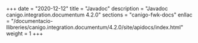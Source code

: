 +++
date        = "2020-12-12"
title       = "Javadoc"
description = "Javadoc canigo.integration.documentum 4.2.0"
sections    = "canigo-fwk-docs"
enllac		= "/documentacio-llibreries/canigo.integration.documentum/4.2.0/site/apidocs/index.html"
weight		= 1
+++
